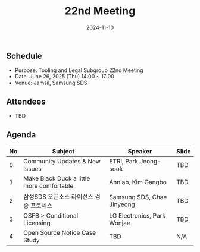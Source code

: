 ﻿---
title: "22nd Meeting"
linkTitle: "22nd Meeting"
weight: 6
date: 2024-11-10
type: docs
description: Tooling & Legal Subgroup 22nd Meeting
---

## Schedule
* Purpose: Tooling and Legal Subgroup 22nd Meeting
* Date: June 26, 2025 (Thu) 14:00 ~ 17:00
* Venue: Jamsil, Samsung SDS

## Attendees
* TBD

## Agenda
| No | Subject           | Speaker | Slide |
|----|-----------------|------|------|
| 0  | Community Updates & New Issues | ETRI, Park Jeong-sook | TBD |
| 1  | Make Black Duck a little more comfortable | Ahnlab, Kim Gangbo | TBD |
| 2  | 삼성SDS 오픈소스 라이선스 검증 프로세스 | Samsung SDS, Chae Jinyeong | TBD |
| 3  | OSFB > Conditional Licensing | LG Electronics, Park Wonjae | TBD |
| 4  | Open Source Notice Case Study | TBD | N/A |

<!--

## Attendees

## Meeting Minutes

## Photo Gallery

<div ><span class="image fit">
</span></div> -->